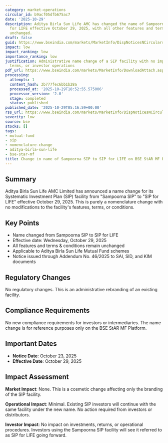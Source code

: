 ```yaml
---
category: market-operations
circular_id: b9acf05dfb675ac7
date: '2025-10-29'
description: Aditya Birla Sun Life AMC has changed the name of Sampoorna SIP to SIP
  for LIFE effective October 29, 2025, with all other features and terms remaining
  unchanged.
draft: false
guid: https://www.bseindia.com/markets/MarketInfo/DispNoticesNCirculars.aspx?Noticeid={F5A13567-526B-4A9B-B86C-92BC21A95910}&noticeno=20251029-1&dt=10/29/2025&icount=1&totcount=60&flag=0
impact: low
impact_ranking: low
importance_ranking: low
justification: Administrative name change of a SIP facility with no impact on features,
  terms, or investor operations
pdf_url: https://www.bseindia.com/markets/MarketInfo/DownloadAttach.aspx?id=20251029-1&attachedId=356f1b25-48e9-4292-8f05-1b2e9182a1c8
processing:
  attempts: 1
  content_hash: 3b777fec6bb1b28a
  processed_at: '2025-10-29T18:52:55.575006'
  processor_version: '2.0'
  stage: completed
  status: published
published_date: '2025-10-29T05:16:59+00:00'
rss_url: https://www.bseindia.com/markets/MarketInfo/DispNoticesNCirculars.aspx?Noticeid={F5A13567-526B-4A9B-B86C-92BC21A95910}&noticeno=20251029-1&dt=10/29/2025&icount=1&totcount=60&flag=0
severity: low
source: bse
stocks: []
tags:
- mutual-fund
- sip
- nomenclature-change
- aditya-birla-sun-life
- bse-star-mf
title: Change in name of Sampoorna SIP to SIP for LIFE on BSE StAR MF Platform
---
```


## Summary

Aditya Birla Sun Life AMC Limited has announced a name change for its Systematic Investment Plan (SIP) facility from "Sampoorna SIP" to "SIP for LIFE" effective October 29, 2025. This is purely a nomenclature change with no modifications to the facility's features, terms, or conditions.

## Key Points

- Name changed from Sampoorna SIP to SIP for LIFE
- Effective date: Wednesday, October 29, 2025
- All features and terms & conditions remain unchanged
- Applicable to Aditya Birla Sun Life Mutual Fund schemes
- Notice issued through Addendum No. 46/2025 to SAI, SID, and KIM documents

## Regulatory Changes

No regulatory changes. This is an administrative rebranding of an existing facility.

## Compliance Requirements

No new compliance requirements for investors or intermediaries. The name change is for reference purposes only on the BSE StAR MF Platform.

## Important Dates

- **Notice Date**: October 23, 2025
- **Effective Date**: October 29, 2025

## Impact Assessment

**Market Impact**: None. This is a cosmetic change affecting only the branding of the SIP facility.

**Operational Impact**: Minimal. Existing SIP investors will continue with the same facility under the new name. No action required from investors or distributors.

**Investor Impact**: No impact on investments, returns, or operational procedures. Investors using the Sampoorna SIP facility will see it referred to as SIP for LIFE going forward.